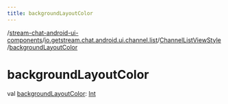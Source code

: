 ```yaml
---
title: backgroundLayoutColor
---
```

/[stream-chat-android-ui-components](../../index.md)/[io.getstream.chat.android.ui.channel.list](../index.md)/[ChannelListViewStyle](index.md)/[backgroundLayoutColor](backgroundLayoutColor.md)  
  
  
  
# backgroundLayoutColor  
val [backgroundLayoutColor](backgroundLayoutColor.md): [Int](https://kotlinlang.org/api/latest/jvm/stdlib/kotlin/-int/index.html)

